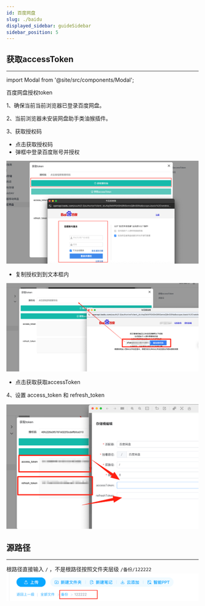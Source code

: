 ```yaml
---
id: 百度网盘
slug: ./baidu
displayed_sidebar: guideSidebar
sidebar_position: 5
---
```


## 获取accessToken

---


import Modal  from '@site/src/components/Modal';

<Modal text="点击获取" title="获取token" iframeUrl="/NexuMount-docs/html/views/drivers/baidu/getToken.html" width="900px" height="600px" />


百度网盘授权token

1、确保当前当前浏览器已登录百度网盘。

2、当前浏览器未安装网盘助手类油猴插件。

3、获取授权码

- 点击获取授权码
- 弹框中登录百度账号并授权

![img.png](img/c11df50c-bae2-43e8-8fcb-910320f7adad.png)

- 复制授权到到文本框内

![e3beb6d8-bc28-40b5-ab6e-fee036d629f8.png](img/e3beb6d8-bc28-40b5-ab6e-fee036d629f8.png)

- 点击获取获取accessToken

4、设置 access_token 和 refresh_token

![7950fbec-9d93-46c9-b763-4eb17defe0ce.png](img/7950fbec-9d93-46c9-b763-4eb17defe0ce.png)

## 源路径

---
根路径直接输入 `/` ，不是根路径按照文件夹层级 `/备份/122222`
![124123412341234.png](img/124123412341234.png)